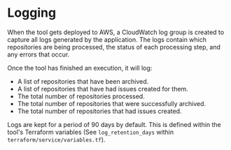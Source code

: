 # Logging

When the tool gets deployed to AWS, a CloudWatch log group is created to capture all logs generated by the application. The logs contain which repositories are being processed, the status of each processing step, and any errors that occur.

Once the tool has finished an execution, it will log:

- A list of repositories that have been archived.
- A list of repositories that have had issues created for them.
- The total number of repositories processed.
- The total number of repositories that were successfully archived.
- The total number of repositories that had issues created.

Logs are kept for a period of 90 days by default. This is defined within the tool's Terraform variables (See `log_retention_days` within `terraform/service/variables.tf`).
